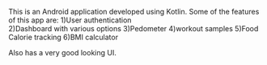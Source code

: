 This is an Android application developed using Kotlin.
Some of the features of this app are:
1)User authentication<br>
2)Dashboard with various options
3)Pedometer
4)workout samples
5)Food Calorie tracking 
6)BMI calculator

Also has a very good looking UI.
